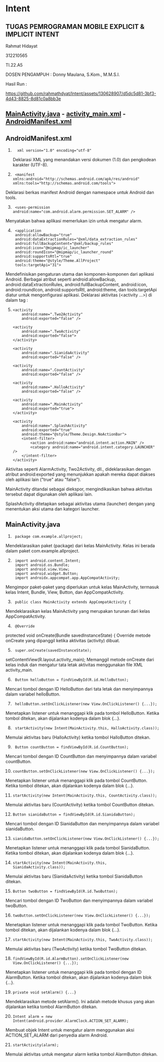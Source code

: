 # Intent
## TUGAS PEMROGRAMAN MOBILE EXPLICIT & IMPLICIT INTENT
Rahmat Hidayat

312210565

TI.22.A5 

DOSEN PENGAMPUH : Donny Maulana, S.Kom., M.M.S.I.


Hasil Run :


https://github.com/rahmathdyat/Intent/assets/130628907/d5dc5d81-3bf3-4d43-8825-8d81c0a8bb3e



## [MainActivity.java](https://github.com/steprtm/Intent/blob/main/app/src/main/java/com/example/allproject/MainActivity.java) - [activity_main.xml](https://github.com/steprtm/Intent/blob/main/app/src/main/res/layout/activity_main.xml) - [AndroidManifest.xml](https://github.com/steprtm/Intent/blob/main/app/src/main/AndroidManifest.xml)




## AndroidManifest.xml
1.       xml version="1.0" encoding="utf-8"

    Deklarasi XML yang menandakan versi dokumen (1.0) dan pengkodean karakter (UTF-8).

2.      <manifest xmlns:android="http://schemas.android.com/apk/res/android" xmlns:tools="http://schemas.android.com/tools">
Deklarasi berkas manifest Android dengan namespace untuk Android dan tools.

3.      <uses-permission android:name="com.android.alarm.permission.SET_ALARM" />

Menyatakan bahwa aplikasi memerlukan izin untuk mengatur alarm.

4.      <application
        android:allowBackup="true"
        android:dataExtractionRules="@xml/data_extraction_rules"
        android:fullBackupContent="@xml/backup_rules"
        android:icon="@mipmap/ic_launcher"
        android:roundIcon="@mipmap/ic_launcher_round"
        android:supportsRtl="true"
        android:theme="@style/Theme.AllProject"
        tools:targetApi="31">

Mendefinisikan pengaturan utama dan komponen-komponen dari aplikasi Android.
Berbagai atribut seperti android:allowBackup, android:dataExtractionRules, android:fullBackupContent, android:icon, android:roundIcon, android:supportsRtl, android:theme, dan tools:targetApi diatur untuk mengonfigurasi aplikasi.
Deklarasi aktivitas (<activity ...>) di dalam tag <application>:

5.  <activity android:name=".AlarmActivity"
            android:exported="false"/>

        <activity
            android:name=".Two2Activity"
            android:exported="false" />

        <activity
            android:name=".TwoActivity"
            android:exported="false">
        </activity>

        <activity
            android:name=".SianidaActivity"
            android:exported="false" />

        <activity
            android:name=".CountActivity"
            android:exported="false" />

        <activity
            android:name=".HalloActivity"
            android:exported="false" />

        <activity
            android:name=".MainActivity"
            android:exported="true">
        </activity>

        <activity
            android:name=".SplashActivity"
            android:exported="true"
            android:theme="@style/Theme.Design.NoActionBar">
            <intent-filter>
                <action android:name="android.intent.action.MAIN" />
                <category android:name="android.intent.category.LAUNCHER" />
            </intent-filter>
        </activity>

Aktivitas seperti AlarmActivity, Two2Activity, dll., dideklarasikan dengan atribut android:exported yang menunjukkan apakah mereka dapat diakses oleh aplikasi lain ("true" atau "false").

MainActivity ditandai sebagai diekspor, mengindikasikan bahwa aktivitas tersebut dapat digunakan oleh aplikasi lain.

SplashActivity ditetapkan sebagai aktivitas utama (launcher) dengan <intent-filter> yang menentukan aksi utama dan kategori launcher.




## MainActivity.java
1.      package com.example.allproject;
Mendeklarasikan paket (package) dari kelas MainActivity. Kelas ini berada dalam paket com.example.allproject.

2.      import android.content.Intent;
        import android.os.Bundle;
        import android.view.View;
        import android.widget.Button;
        import androidx.appcompat.app.AppCompatActivity;
Mengimpor paket-paket yang diperlukan untuk kelas MainActivity, termasuk kelas Intent, Bundle, View, Button, dan AppCompatActivity.

3.      public class MainActivity extends AppCompatActivity {
Mendeklarasikan kelas MainActivity yang merupakan turunan dari kelas AppCompatActivity.

4.      @Override
protected void onCreate(Bundle savedInstanceState) {
Override metode onCreate yang dipanggil ketika aktivitas (activity) dibuat.

5.      super.onCreate(savedInstanceState);
setContentView(R.layout.activity_main);
Memanggil metode onCreate dari kelas induk dan mengatur tata letak aktivitas menggunakan file XML activity_main.

6.      Button helloButton = findViewById(R.id.HelloButton);
Mencari tombol dengan ID HelloButton dari tata letak dan menyimpannya dalam variabel helloButton.

7.      helloButton.setOnClickListener(new View.OnClickListener() {...});
Menetapkan listener untuk menanggapi klik pada tombol HelloButton. Ketika tombol ditekan, akan dijalankan kodenya dalam blok {...}.

8.      startActivity(new Intent(MainActivity.this, HalloActivity.class));
Memulai aktivitas baru (HalloActivity) ketika tombol HalloButton ditekan.

9.      Button countButton = findViewById(R.id.CountButton);
Mencari tombol dengan ID CountButton dan menyimpannya dalam variabel countButton.

10.     countButton.setOnClickListener(new View.OnClickListener() {...});
Menetapkan listener untuk menanggapi klik pada tombol CountButton. Ketika tombol ditekan, akan dijalankan kodenya dalam blok {...}.

11.     startActivity(new Intent(MainActivity.this, CountActivity.class));
Memulai aktivitas baru (CountActivity) ketika tombol CountButton ditekan.

12.     Button sianidaButton = findViewById(R.id.SianidaButton);
Mencari tombol dengan ID SianidaButton dan menyimpannya dalam variabel sianidaButton.

13.     sianidaButton.setOnClickListener(new View.OnClickListener() {...});
Menetapkan listener untuk menanggapi klik pada tombol SianidaButton. Ketika tombol ditekan, akan dijalankan kodenya dalam blok {...}.

14.     startActivity(new Intent(MainActivity.this, SianidaActivity.class));
Memulai aktivitas baru (SianidaActivity) ketika tombol SianidaButton ditekan.

15.     Button twoButton = findViewById(R.id.TwoButton);
Mencari tombol dengan ID TwoButton dan menyimpannya dalam variabel twoButton.

16.     twoButton.setOnClickListener(new View.OnClickListener() {...});
Menetapkan listener untuk menanggapi klik pada tombol TwoButton. Ketika tombol ditekan, akan dijalankan kodenya dalam blok {...}.

17.     startActivity(new Intent(MainActivity.this, TwoActivity.class));
Memulai aktivitas baru (TwoActivity) ketika tombol TwoButton ditekan.

18.     findViewById(R.id.AlarmButton).setOnClickListener(new View.OnClickListener() {...});
Menetapkan listener untuk menanggapi klik pada tombol dengan ID AlarmButton. Ketika tombol ditekan, akan dijalankan kodenya dalam blok {...}.

19.     private void setAlarm() {...}
Mendeklarasikan metode setAlarm(). Ini adalah metode khusus yang akan dijalankan ketika tombol AlarmButton ditekan.

20.     Intent alarm = new Intent(android.provider.AlarmClock.ACTION_SET_ALARM);
Membuat objek Intent untuk mengatur alarm menggunakan aksi ACTION_SET_ALARM dari penyedia alarm Android.

21.     startActivity(alarm);
Memulai aktivitas untuk mengatur alarm ketika tombol AlarmButton ditekan.
